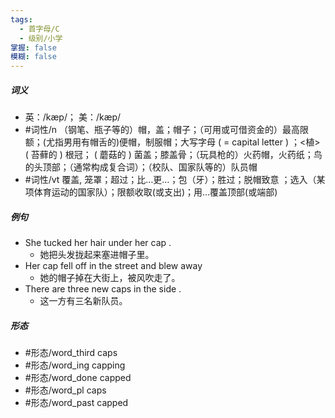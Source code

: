 ```yaml
---
tags:
  - 首字母/C
  - 级别/小学
掌握: false
模糊: false
---
```

##### 词义
- 英：/kæp/； 美：/kæp/
- #词性/n  （钢笔、瓶子等的）帽，盖；帽子；（可用或可借资金的）最高限额；(尤指男用有帽舌的)便帽，制服帽；大写字母 ( = capital letter ) ；<植> ( 苔藓的 ) 根冠； ( 蘑菇的 ) 菌盖；膝盖骨；（玩具枪的）火药帽，火药纸；鸟的头顶部；（通常构成复合词）；（校队、国家队等的）队员帽
- #词性/vt  覆盖, 笼罩；超过；比…更…；包（牙）；胜过；脱帽致意 ；选入（某项体育运动的国家队）；限额收取(或支出)；用…覆盖顶部(或端部)
##### 例句
- She tucked her hair under her cap .
	- 她把头发拢起来塞进帽子里。
- Her cap fell off in the street and blew away
	- 她的帽子掉在大街上，被风吹走了。
- There are three new caps in the side .
	- 这一方有三名新队员。
##### 形态
- #形态/word_third caps
- #形态/word_ing capping
- #形态/word_done capped
- #形态/word_pl caps
- #形态/word_past capped
